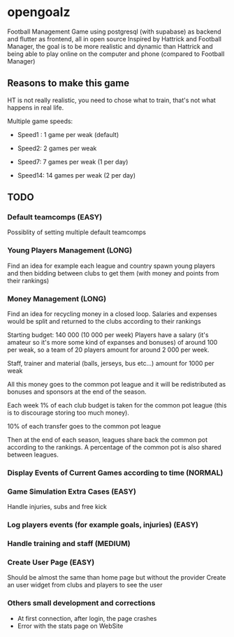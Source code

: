 # opengoalz

Football Management Game using postgresql (with supabase) as backend and flutter as frontend, all in open source
Inspired by Hattrick and Football Manager, the goal is to be more realistic and dynamic than Hattrick and being able to play online on the computer and phone (compared to Football Manager)

## Reasons to make this game

HT is not really realistic, you need to chose what to train, that's not what happens in real life.

Multiple game speeds:

- Speed1 : 1 game per weak (default)

- Speed2: 2 games per weak

- Speed7: 7 games per weak (1 per day)

- Speed14: 14 games per weak (2 per day)

## TODO

### Default teamcomps (EASY)

Possiblity of setting multiple default teamcomps

### Young Players Management (LONG)

Find an idea for example each league and country spawn young players and then bidding between clubs to get them (with money and points from their rankings)

### Money Management (LONG)

Find an idea for recycling money in a closed loop. Salaries and expenses would be split and returned to the clubs according to their rankings

Starting budget: 140 000 (10 000 per week)
Players have a salary (it's amateur so it's more some kind of expanses and bonuses) of around 100 per weak, so a team of 20 players amount for around 2 000 per week.

Staff, trainer and material (balls, jerseys, bus etc...) amount for 1000 per weak

All this money goes to the common pot league and it will be redistributed as bonuses and sponsors at the end of the season.

Each week 1% of each club budget is taken for the common pot league (this is to discourage storing too much money).

10% of each transfer goes to the common pot league

Then at the end of each season, leagues share back the common pot according to the rankings. A percentage of the common pot is also shared between leagues.

### Display Events of Current Games according to time (NORMAL)

### Game Simulation Extra Cases (EASY)

Handle injuries, subs and free kick

### Log players events (for example goals, injuries) (EASY)

### Handle training and staff (MEDIUM)

### Create User Page (EASY)

Should be almost the same than home page but without the provider
Create an user widget from clubs and players to see the user

### Others small development and corrections

- At first connection, after login, the page crashes
- Error with the stats page on WebSite
